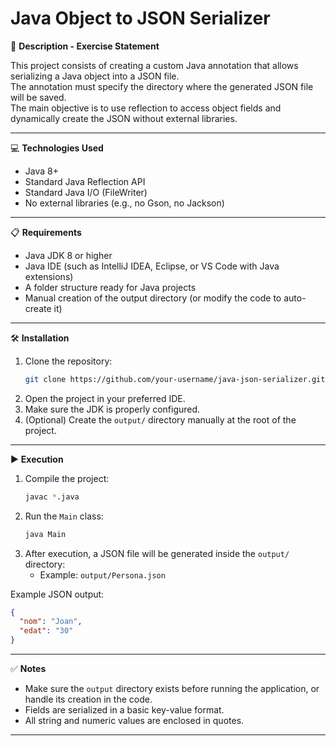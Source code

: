 # Java Object to JSON Serializer

📄 **Description - Exercise Statement**

This project consists of creating a custom Java annotation that allows serializing a Java object into a JSON file.  
The annotation must specify the directory where the generated JSON file will be saved.  
The main objective is to use reflection to access object fields and dynamically create the JSON without external libraries.

---

💻 **Technologies Used**

- Java 8+
- Standard Java Reflection API
- Standard Java I/O (FileWriter)
- No external libraries (e.g., no Gson, no Jackson)

---

📋 **Requirements**

- Java JDK 8 or higher
- Java IDE (such as IntelliJ IDEA, Eclipse, or VS Code with Java extensions)
- A folder structure ready for Java projects
- Manual creation of the output directory (or modify the code to auto-create it)

---

🛠️ **Installation**

1. Clone the repository:
   ```bash
   git clone https://github.com/your-username/java-json-serializer.git
   ```
2. Open the project in your preferred IDE.
3. Make sure the JDK is properly configured.
4. (Optional) Create the `output/` directory manually at the root of the project.

---

▶️ **Execution**

1. Compile the project:
   ```bash
   javac *.java
   ```
2. Run the `Main` class:
   ```bash
   java Main
   ```
3. After execution, a JSON file will be generated inside the `output/` directory:
    - Example: `output/Persona.json`

Example JSON output:

```json
{
  "nom": "Joan",
  "edat": "30"
}
```

---

✅ **Notes**

- Make sure the `output` directory exists before running the application, or handle its creation in the code.
- Fields are serialized in a basic key-value format.
- All string and numeric values are enclosed in quotes.

---